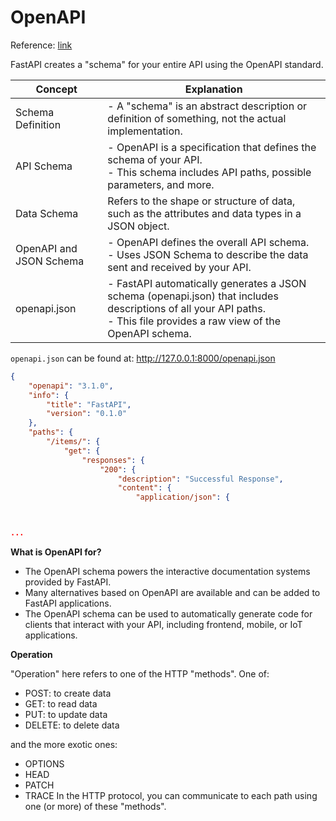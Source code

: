 # OpenAPI
Reference: [link](https://fastapi.tiangolo.com/tutorial/first-steps/#what-is-openapi-for)

FastAPI creates a "schema" for your entire API using the OpenAPI standard.

| **Concept** | **Explanation** |
| ---- | ---- |
| Schema Definition | - A "schema" is an abstract description or definition of something, not the actual implementation. |
| API Schema | - OpenAPI is a specification that defines the schema of your API.<br>- This schema includes API paths, possible parameters, and more. |
| Data Schema | Refers to the shape or structure of data, such as the attributes and data types in a JSON object. |
| OpenAPI and JSON Schema | - OpenAPI defines the overall API schema.<br>- Uses JSON Schema to describe the data sent and received by your API. |
| openapi.json | - FastAPI automatically generates a JSON schema (openapi.json) that includes descriptions of all your API paths.<br>- This file provides a raw view of the OpenAPI schema. |
`openapi.json` can be found at: http://127.0.0.1:8000/openapi.json
```json
{
    "openapi": "3.1.0",
    "info": {
        "title": "FastAPI",
        "version": "0.1.0"
    },
    "paths": {
        "/items/": {
            "get": {
                "responses": {
                    "200": {
                        "description": "Successful Response",
                        "content": {
                            "application/json": {



...
```

**What is OpenAPI for?**

- The OpenAPI schema powers the interactive documentation systems provided by FastAPI.
- Many alternatives based on OpenAPI are available and can be added to FastAPI applications.
- The OpenAPI schema can be used to automatically generate code for clients that interact with your API, including frontend, mobile, or IoT applications.

**Operation**

"Operation" here refers to one of the HTTP "methods". One of:
- POST: to create data
- GET: to read data
- PUT: to update data
- DELETE: to delete data

and the more exotic ones:
- OPTIONS
- HEAD
- PATCH
- TRACE
In the HTTP protocol, you can communicate to each path using one (or more) of these "methods".

